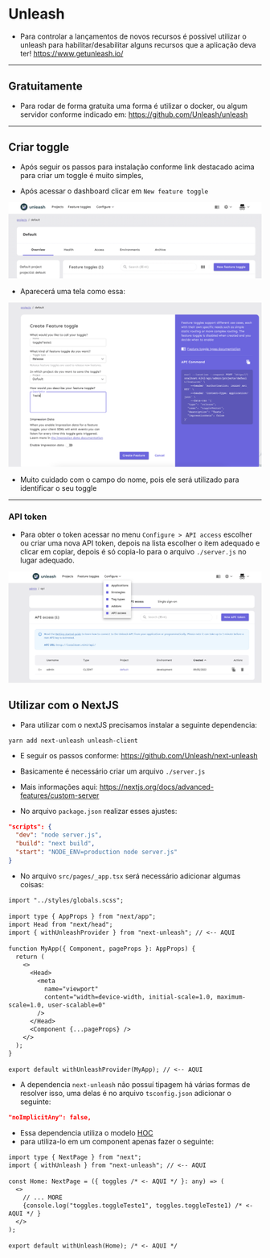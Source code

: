 # Unleash

- Para controlar a lançamentos de novos recursos é possivel utilizar o unleash para habilitar/desabilitar alguns recursos que a aplicação deva ter!
https://www.getunleash.io/

---

## Gratuitamente

- Para rodar de forma gratuita uma forma é utilizar o docker, ou algum servidor conforme indicado em: https://github.com/Unleash/unleash


---

## Criar toggle

- Após seguir os passos para instalação conforme link destacado acima para criar um toggle é muito simples,

- Após acessar o dashboard clicar em `New feature toggle`

![New feature toggle](./assets_readme/unleash_new_toggle1.png "Novo toggle")


- Aparecerá uma tela como essa:

![New feature toggle](./assets_readme/unleash_new_toggle2.png "Novo toggle")

- Muito cuidado com o campo do nome, pois ele será utilizado para identificar o seu toggle


---

### API token

- Para obter o token acessar no menu `Configure > API access` escolher ou criar uma nova API token, depois na lista escolher o item adequado e clicar em copiar, depois é só copia-lo para o arquivo `./server.js` no lugar adequado.

![Token](./assets_readme/unleash_token.png "Token")



## Utilizar com o NextJS

- Para utilizar com o nextJS precisamos instalar a seguinte dependencia:

```shell
yarn add next-unleash unleash-client
```

- E seguir os passos conforme: https://github.com/Unleash/next-unleash

- Basicamente é necessário criar um arquivo `./server.js`
- Mais informações aqui: https://nextjs.org/docs/advanced-features/custom-server

- No arquivo `package.json` realizar esses ajustes:

```json
"scripts": {
  "dev": "node server.js",
  "build": "next build",
  "start": "NODE_ENV=production node server.js"
}
```

- No arquivo `src/pages/_app.tsx` será necessário adicionar algumas coisas: 

```tsx
import "../styles/globals.scss";

import type { AppProps } from "next/app";
import Head from "next/head";
import { withUnleashProvider } from "next-unleash"; // <-- AQUI

function MyApp({ Component, pageProps }: AppProps) {
  return (
    <>
      <Head>
        <meta
          name="viewport"
          content="width=device-width, initial-scale=1.0, maximum-scale=1.0, user-scalable=0"
        />
      </Head>
      <Component {...pageProps} />
    </>
  );
}

export default withUnleashProvider(MyApp); // <-- AQUI
```

- A dependencia `next-unleash` não possuí tipagem há várias formas de resolver isso, uma delas é no arquivo `tsconfig.json` adicionar o seguinte:

```json
"noImplicitAny": false,
```

- Essa dependencia utiliza o modelo [HOC](https://reactjs.org/docs/higher-order-components.html)
- para utiliza-lo em um component apenas fazer o seguinte:

```tsx
import type { NextPage } from "next";
import { withUnleash } from "next-unleash"; // <-- AQUI

const Home: NextPage = ({ toggles /* <- AQUI */ }: any) => (
  <>
    // ... MORE
    {console.log("toggles.toggleTeste1", toggles.toggleTeste1) /* <- AQUI */ }
  </>
);

export default withUnleash(Home); /* <- AQUI */

```